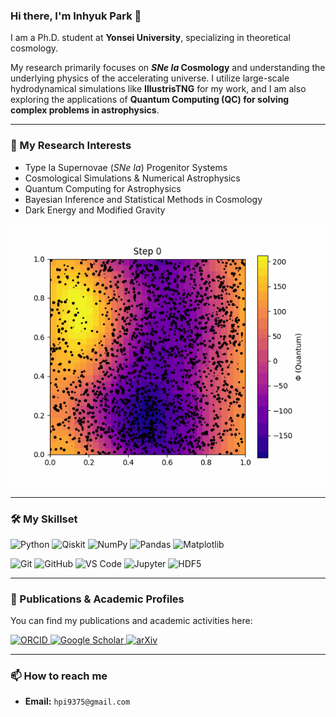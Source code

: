 ### Hi there, I'm Inhyuk Park 👋

I am a Ph.D. student at **Yonsei University**, specializing in theoretical cosmology. 

My research primarily focuses on **$SNe\ Ia$ Cosmology** and understanding the underlying physics of the accelerating universe. I utilize large-scale hydrodynamical simulations like **IllustrisTNG** for my work, and I am also exploring the applications of **Quantum Computing (QC) for solving complex problems in astrophysics**.

---

### 🔭 My Research Interests

-   Type Ia Supernovae ($SNe\ Ia$) Progenitor Systems
-   Cosmological Simulations & Numerical Astrophysics
-   Quantum Computing for Astrophysics
-   Bayesian Inference and Statistical Methods in Cosmology
-   Dark Energy and Modified Gravity

![Quantum Simulation Animation](./hybrid_quantum_gravity.gif)

---

### 🛠️ My Skillset


<p>
  <img src="https://img.shields.io/badge/Python-3776AB?style=for-the-badge&logo=python&logoColor=white" alt="Python"/>
  <img src="https://img.shields.io/badge/Qiskit-6929C4?style=for-the-badge&logo=qiskit&logoColor=white" alt="Qiskit"/>
  <img src="https://img.shields.io/badge/NumPy-013243?style=for-the-badge&logo=numpy&logoColor=white" alt="NumPy"/>
  <img src="https://img.shields.io/badge/Pandas-150458?style=for-the-badge&logo=pandas&logoColor=white" alt="Pandas"/>
  <img src="https://img.shields.io/badge/Matplotlib-3776AB?style=for-the-badge&logo=matplotlib&logoColor=white" alt="Matplotlib"/>
</p>
<p>
  <img src="https://img.shields.io/badge/Git-F05032?style=for-the-badge&logo=git&logoColor=white" alt="Git"/>
  <img src="https://img.shields.io/badge/GitHub-181717?style=for-the-badge&logo=github&logoColor=white" alt="GitHub"/>
  <img src="https://img.shields.io/badge/VisualStudioCode-007ACC?style=for-the-badge&logo=visualstudiocode&logoColor=white" alt="VS Code"/>
  <img src="https://img.shields.io/badge/Jupyter-F37626?style=for-the-badge&logo=jupyter&logoColor=white" alt="Jupyter"/>
  <img src="https://img.shields.io/badge/HDF5-333333?style=for-the-badge&logo=hdf5&logoColor=white" alt="HDF5"/>
</p>

---

### 📄 Publications & Academic Profiles

You can find my publications and academic activities here:

<p>
  <a href="https://orcid.org/[YOUR-ORCID-ID]">
    <img src="https://img.shields.io/badge/ORCID-A6CE39?style=for-the-badge&logo=orcid&logoColor=white" alt="ORCID"/>
  </a>
  <a href="https://scholar.google.com/citations?user=[YOUR-SCHOLAR-ID]">
    <img src="https://img.shields.io/badge/Google_Scholar-4285F4?style=for-the-badge&logo=google-scholar&logoColor=white" alt="Google Scholar"/>
  </a>
  <a href="https://arxiv.org/a/[YOUR-ARXIV-ID]">
    <img src="https://img.shields.io/badge/arXiv-B31B1B?style=for-the-badge&logo=arxiv&logoColor=white" alt="arXiv"/>
  </a>
</p>

---

### 📫 How to reach me

-   **Email:** `hpi9375@gmail.com`
